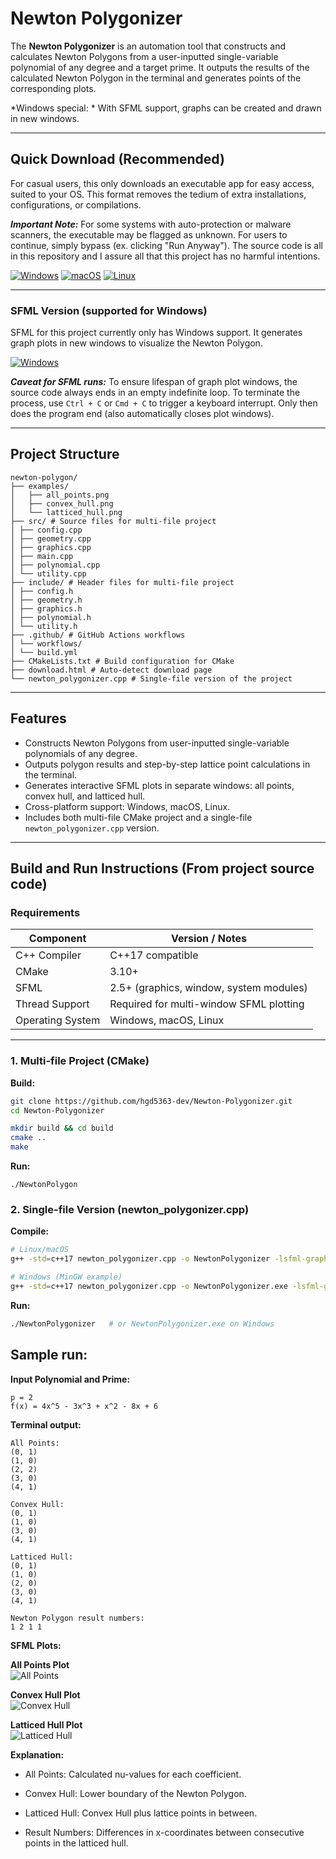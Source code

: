 # Newton Polygonizer

The **Newton Polygonizer** is an automation tool that constructs and calculates Newton Polygons from a user-inputted single-variable polynomial of any degree and a target prime. It outputs the results of the calculated Newton Polygon in the terminal and generates points of the corresponding plots.

*Windows special: * With SFML support, graphs can be created and drawn in new windows.

---

## Quick Download (Recommended)

For casual users, this only downloads an executable app for easy access, suited to your OS. This format removes the tedium of extra installations, configurations, or compilations.

***Important Note:*** For some systems with auto-protection or malware scanners, the executable may be flagged as unknown. For users to continue, simply bypass (ex. clicking "Run Anyway"). The source code is all in this repository and I assure all that this project has no harmful intentions.

[![Windows](https://img.shields.io/badge/Download-Windows-blue?style=for-the-badge&logo=windows)](https://github.com/hgd-dev/Newton-Polygonizer/releases/latest/download/Newton-Polygonizer-Windows.zip)
[![macOS](https://img.shields.io/badge/Download-macOS-lightgrey?style=for-the-badge&logo=apple)](https://github.com/hgd-dev/Newton-Polygonizer/releases/latest/download/Newton-Polygonizer-macOS.zip)
[![Linux](https://img.shields.io/badge/Download-Linux-yellow?style=for-the-badge&logo=linux)](https://github.com/hgd-dev/Newton-Polygonizer/releases/latest/download/Newton-Polygonizer-Linux.tar.gz)

---

### SFML Version (supported for Windows)

SFML for this project currently only has Windows support. It generates graph plots in new windows to visualize the Newton Polygon.

[![Windows](https://img.shields.io/badge/Download-Windows-blue?style=for-the-badge&logo=windows)](https://github.com/hgd-dev/Newton-Polygonizer/releases/lastest/download/Newton-Polygonizer-Windows-SFML.zip)

***Caveat for SFML runs:*** To ensure lifespan of graph plot windows, the source code always ends in an empty indefinite loop. To terminate the process, use `Ctrl + C` or `Cmd + C` to trigger a keyboard interrupt. Only then does the program end (also automatically closes plot windows).

---

## Project Structure

```
newton-polygon/
├── examples/
│   ├── all_points.png
│   ├── convex_hull.png
│   └── latticed_hull.png
├── src/ # Source files for multi-file project
│ ├── config.cpp
│ ├── geometry.cpp
│ ├── graphics.cpp
│ ├── main.cpp
│ ├── polynomial.cpp
│ └── utility.cpp
├── include/ # Header files for multi-file project
│ ├── config.h
│ ├── geometry.h
│ ├── graphics.h
│ ├── polynomial.h
│ └── utility.h
├── .github/ # GitHub Actions workflows
│ └── workflows/
│ └── build.yml
├── CMakeLists.txt # Build configuration for CMake
├── download.html # Auto-detect download page
└── newton_polygonizer.cpp # Single-file version of the project
```

---

## Features

- Constructs Newton Polygons from user-inputted single-variable polynomials of any degree.  
- Outputs polygon results and step-by-step lattice point calculations in the terminal.  
- Generates interactive SFML plots in separate windows: all points, convex hull, and latticed hull.  
- Cross-platform support: Windows, macOS, Linux.  
- Includes both multi-file CMake project and a single-file `newton_polygonizer.cpp` version.  

---

## Build and Run Instructions (From project source code)

### **Requirements**

| Component                       | Version / Notes                          |
|---------------------------------|-----------------------------------------|
| C++ Compiler                     | C++17 compatible                         |
| CMake                            | 3.10+                                    |
| SFML                             | 2.5+ (graphics, window, system modules) |
| Thread Support                   | Required for multi-window SFML plotting |
| Operating System                 | Windows, macOS, Linux                    |

---

### **1. Multi-file Project (CMake)**

**Build:**

```bash
git clone https://github.com/hgd5363-dev/Newton-Polygonizer.git
cd Newton-Polygonizer

mkdir build && cd build
cmake ..
make
```

**Run:**

```
./NewtonPolygon
```

### **2. Single-file Version (newton_polygonizer.cpp)**

**Compile:**

```bash
# Linux/macOS
g++ -std=c++17 newton_polygonizer.cpp -o NewtonPolygonizer -lsfml-graphics -lsfml-window -lsfml-system -pthread

# Windows (MinGW example)
g++ -std=c++17 newton_polygonizer.cpp -o NewtonPolygonizer.exe -lsfml-graphics -lsfml-window -lsfml-system -pthread
```

**Run:**

```bash
./NewtonPolygonizer   # or NewtonPolygonizer.exe on Windows
```

## Sample run:

**Input Polynomial and Prime:**

```
p = 2
f(x) = 4x^5 - 3x^3 + x^2 - 8x + 6
```

**Terminal output:**

```
All Points:
(0, 1)
(1, 0)
(2, 2)
(3, 0)
(4, 1)

Convex Hull:
(0, 1)
(1, 0)
(3, 0)
(4, 1)

Latticed Hull:
(0, 1)
(1, 0)
(2, 0)
(3, 0)
(4, 1)

Newton Polygon result numbers:
1 2 1 1
```

**SFML Plots:**

**All Points Plot**  
![All Points](examples/all_points.png)

**Convex Hull Plot**  
![Convex Hull](examples/convex_hull.png)

**Latticed Hull Plot**  
![Latticed Hull](examples/latticed_hull.png)

**Explanation:**

- All Points: Calculated nu-values for each coefficient.

- Convex Hull: Lower boundary of the Newton Polygon.

- Latticed Hull: Convex Hull plus lattice points in between.


- Result Numbers: Differences in x-coordinates between consecutive points in the latticed hull.





